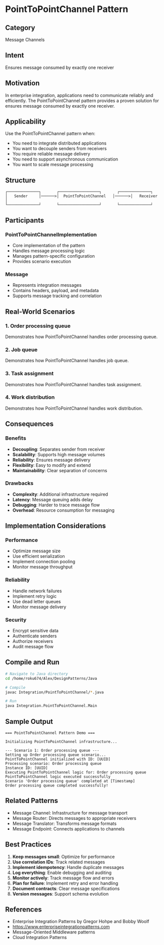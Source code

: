 # PointToPointChannel Pattern

## Category
Message Channels

## Intent
Ensures message consumed by exactly one receiver

## Motivation
In enterprise integration, applications need to communicate reliably and efficiently.
The PointToPointChannel pattern provides a proven solution for ensures message consumed by exactly one receiver.

## Applicability
Use the PointToPointChannel pattern when:
- You need to integrate distributed applications
- You want to decouple senders from receivers
- You require reliable message delivery
- You need to support asynchronous communication
- You want to scale message processing

## Structure
```
┌──────────────┐       ┌──────────────────┐       ┌──────────────┐
│   Sender     │──────>│  PointToPointChannel   │──────>│   Receiver   │
└──────────────┘       └──────────────────┘       └──────────────┘
```

## Participants

### PointToPointChannelImplementation
- Core implementation of the pattern
- Handles message processing logic
- Manages pattern-specific configuration
- Provides scenario execution

### Message
- Represents integration messages
- Contains headers, payload, and metadata
- Supports message tracking and correlation

## Real-World Scenarios

### 1. Order processing queue
Demonstrates how PointToPointChannel handles order processing queue.

### 2. Job queue
Demonstrates how PointToPointChannel handles job queue.

### 3. Task assignment
Demonstrates how PointToPointChannel handles task assignment.

### 4. Work distribution
Demonstrates how PointToPointChannel handles work distribution.

## Consequences

### Benefits
- **Decoupling**: Separates sender from receiver
- **Scalability**: Supports high message volumes
- **Reliability**: Ensures message delivery
- **Flexibility**: Easy to modify and extend
- **Maintainability**: Clear separation of concerns

### Drawbacks
- **Complexity**: Additional infrastructure required
- **Latency**: Message queuing adds delay
- **Debugging**: Harder to trace message flow
- **Overhead**: Resource consumption for messaging

## Implementation Considerations

### Performance
- Optimize message size
- Use efficient serialization
- Implement connection pooling
- Monitor message throughput

### Reliability
- Handle network failures
- Implement retry logic
- Use dead letter queues
- Monitor message delivery

### Security
- Encrypt sensitive data
- Authenticate senders
- Authorize receivers
- Audit message flow

## Compile and Run
```bash
# Navigate to Java directory
cd /home/roku674/Alex/DesignPatterns/Java

# Compile
javac Integration/PointToPointChannel/*.java

# Run
java Integration.PointToPointChannel.Main
```

## Sample Output
```
=== PointToPointChannel Pattern Demo ===

Initializing PointToPointChannel infrastructure...

--- Scenario 1: Order processing queue ---
Setting up Order processing queue scenario...
PointToPointChannel initialized with ID: [UUID]
Processing scenario: Order processing queue
Instance ID: [UUID]
Executing PointToPointChannel logic for: Order processing queue
PointToPointChannel logic executed successfully
Scenario 'Order processing queue' completed at [Timestamp]
Order processing queue completed successfully!
```

## Related Patterns
- Message Channel: Infrastructure for message transport
- Message Router: Directs messages to appropriate receivers
- Message Translator: Transforms message formats
- Message Endpoint: Connects applications to channels

## Best Practices
1. **Keep messages small**: Optimize for performance
2. **Use correlation IDs**: Track related messages
3. **Implement idempotency**: Handle duplicate messages
4. **Log everything**: Enable debugging and auditing
5. **Monitor actively**: Track message flow and errors
6. **Plan for failure**: Implement retry and error handling
7. **Document contracts**: Clear message specifications
8. **Version messages**: Support schema evolution

## References
- Enterprise Integration Patterns by Gregor Hohpe and Bobby Woolf
- https://www.enterpriseintegrationpatterns.com
- Message-Oriented Middleware patterns
- Cloud Integration Patterns
